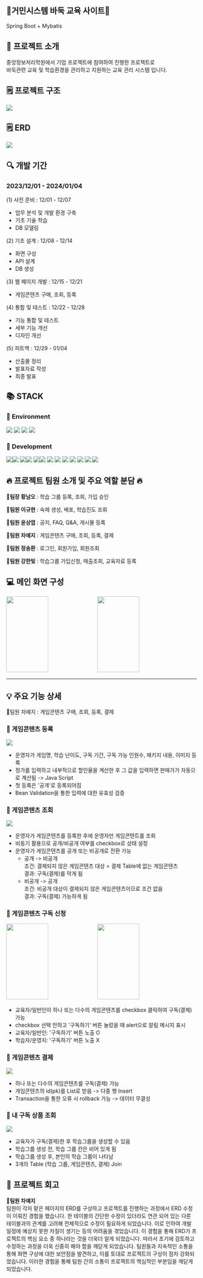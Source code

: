 <div align=left><h2>🚩거민시스템 바둑 교육 사이트🚩</h2></div>
Spring Boot + Mybatis

<div align=left><h2>🔔 프로젝트 소개</h2></div>
중앙정보처리학원에서 기업 프로젝트에 참여하여 진행한 프로젝트로 <br>
바둑관련 교육 및 학습환경을 관리하고 지원하는 교육 관리 시스템 입니다. 

<div align=left><h2>🗒 프로젝트 구조</h2></div>

![](readme_image/project_process.png)


<div align=left><h2>🗒 ERD</h2></div>

![](readme_image/projectGo_erd.png)


<div align=left><h2>🔍 개발 기간</h2></div>

### 2023/12/01 - 2024/01/04

(1) 사전 준비 : 12/01 - 12/07
- 업무 분석 및 개발 환경 구축
- 기초 기술 학습
- DB 모델링
  
(2) 기초 설계 : 12/08 - 12/14
- 화면 구성
- API 설계
- DB 생성
  
(3) 웹 페이지 개발 : 12/15 - 12/21
- 게임콘텐츠 구매, 조회, 등록
  
(4) 통합 및 테스트 : 12/22 - 12/28
- 기능 통합 및 테스트
- 세부 기능 개선
- 디자인 개선
  
(5) 피트백 : 12/29 - 01/04
- 산출물 정리 
- 발표자료 작성
- 최종 발표 

<div align=left><h2>📚 STACK</h2></div>

<div align=left><h3>📕 Environment</h3></div>

<div>
  <img src="https://img.shields.io/badge/github-181717?style=for-the-badge&logo=github&logoColor=white">
  <img src="https://img.shields.io/badge/git-F05032?style=for-the-badge&logo=git&logoColor=white">
  <img src="https://img.shields.io/badge/intellijidea-000000?style=for-the-badge&logo=intellijidea&logoColor=white">
  <img src="https://img.shields.io/badge/kakaotalk-FFCD00?style=for-the-badge&logo=kakaotalk&logoColor=white">
  
</div>

<div align=left><h3>📗 Development</h3></div>
<div>
  <img src="https://img.shields.io/badge/java-007396?style=for-the-badge&logo=java&logoColor=white"><img src="https://img.shields.io/badge/17-515151?style=for-the-badge">
  <img src="https://img.shields.io/badge/springboot-6DB33F?style=for-the-badge&logo=Spring Boot&logoColor=white"><img src="https://img.shields.io/badge/3.2.0-515151?style=for-the-badge">
  <img src="https://img.shields.io/badge/gradle-02303A?style=for-the-badge&logo=gradle&logoColor=white"><img src="https://img.shields.io/badge/8.5-515151?style=for-the-badge">
  <img src="https://img.shields.io/badge/css-1572B6?style=for-the-badge&logo=css3&logoColor=white"> 
  <img src="https://img.shields.io/badge/javascript-F7DF1E?style=for-the-badge&logo=javascript&logoColor=black"> 
  <img src="https://img.shields.io/badge/jquery-0769AD?style=for-the-badge&logo=jquery&logoColor=white">
  <img src="https://img.shields.io/badge/oracle-F80000?style=for-the-badge&logo=oracle&logoColor=white">
  <img src="https://img.shields.io/badge/jsp-E6700C?style=for-the-badge&logo=jsp&logoColor=white">
  <img src="https://img.shields.io/badge/mybatis-251C1D?style=for-the-badge&logo=mybatis&logoColor=white">
  <img src="https://img.shields.io/badge/bootstrap-7952B3?style=for-the-badge&logo=bootstrap&logoColor=white">
</div>

<div align=left><h2>🔥 프로젝트 팀원 소개 및 주요 역할 분담 🔥</h2></div>

**👑팀장 황남오** : 학습 그룹 등록, 조회, 가입 승인

**🐹팀원 이규현** : 숙제 생성, 배포, 학습진도 조회

**🐹팀원 윤상엽** : 공지, FAQ, Q&A, 게시물 등록

**🐹팀원 차예지** : 게임콘텐츠 구매, 조회, 등록, 결제

**🐹팀원 정송환** : 로그인, 회원가입, 회원조회

**🐹팀원 강한빛** : 학습그룹 가입신청, 매출조회, 교육자료 등록

<div align=left><h2>💻 메인 화면 구성</h2></div>

<div>
    <img width="47%" height="200px" src="https://github.com/qlc9808/projectGo/assets/137845430/14b0ea2e-73f1-4760-b0dc-5a938d8c9ea5"/>
    <img width="47%" height="200px" src="https://github.com/qlc9808/projectGo/assets/137845430/d63fe316-679c-4d01-ad08-d61406aa61d0"/>
</div>
<hr>

<h2>💡 주요 기능 상세</h2>
🐹팀원 차예지 : 게임콘텐츠 구매, 조회, 등록, 결제

### 🔎 게임콘텐츠 등록 
<img src="https://github.com/qlc9808/projectGo/assets/137845430/fdf4ef7f-fac3-4869-ac24-c491f586d3f5"/>

- 운영자가 게임명, 학습 난이도, 구독 기간, 구독 가능 인원수, 패키지 내용, 이미지 등록
- 정가를 입력하고 내부적으로 할인율을 계산한 후 그 값을 입력하면 판매가가 자동으로 계산됨 -> Java Script 
- 첫 등록은 '공개'로 등록되어짐
- Bean Validation을 통한 입력에 대한 유효성 검증

### 🔎 게임콘텐츠 조회 
<img src="https://github.com/qlc9808/projectGo/assets/137845430/7fc4224a-bd28-4933-b72b-097e4175776e"/>

- 운영자가 게임콘텐츠를 등록한 후에 운영자만 게임콘텐트를 조회
- 비동기 활용으로 공개/비공개 여부를 checkbox로 상태 설정
- 운영자가 게임콘텐츠를 공개 또는 비공개로 전환 가능 <br>
  - 공개 -> 비공개 <br>
    조건: 결제되지 않은 게임콘텐츠 대상 = 결제 Table에 없는 게임콘텐츠 <br>
    결과: 구독(결제)를 막게 됨 <br>
  - 비공개 -> 공개 <br>
    조건: 비공개 대상이 결제되지 않은 게임콘텐츠이므로 조건 없음 <br>
    결과: 구독(결제) 가능하게 됨 <br>

### 🔎 게임콘텐츠 구독 신청
<img width="47%" height="200px" src="https://github.com/qlc9808/projectGo/assets/137845430/4e10d893-7e92-4528-b85f-edc278452c4f"/>
<img width="47%" height="200px" src="https://github.com/qlc9808/projectGo/assets/137845430/0ced80fa-afdd-4e86-835f-1fa763056e3a"/>

- 교육자/일반인이 하나 또는 다수의 게임콘텐츠를 checkbox 클릭하여 구독(결제)가능
- checkbox 선택 안하고 '구독하기' 버튼 눌렀을 때 alert으로 알림 메시지 표시
- 교육자/일반인: '구독하기' 버튼 노출 O
- 학습자/운영지: '구독하기' 버튼 노출 X

### 🔎 게임콘텐츠 결제
<img src="https://github.com/qlc9808/projectGo/assets/137845430/aa774e5d-42b5-4c9f-aec8-903ca41581f2"/> 

- 하나 또는 다수의 게임콘텐츠를 구독(결제) 가능
- 게임콘텐츠의 id(pk)를 List로 받음 -> 다중 행 Insert
- Transaction을 통한 오류 시 rollback 가능 -> 데이터 무결성

### 🔎 내 구독 상품 조회 
<img src="https://github.com/qlc9808/projectGo/assets/137845430/527bb061-c0df-4fd6-81fe-53a23c0b6272"/>

- 교육자가 구독(결제)한 후 학습그룹을 생성할 수 있음
- 학습그룹 생성 전, 학습 그룹 칸은 비어 있게 됨
- 학습그룹 생성 후, 본인의 학습 그룹이 나타남
- 3개의 Table (학습 그룹, 게임콘텐츠, 결제) Join

<div align=left><h2>📮 프로젝트 회고</h2></div>

**🐹팀원 차예지** <br>
팀원이 각자 맡은 페이지의 ERD를 구상하고 프로젝트를 진행하는 과정에서 ERD 수정이 이뤄진 경험을 했습니다. 한 테이블의 간단한 수정이 있더라도 연관 되어 있는 다른 테이블과의 관계를 고려해 전체적으로 수정이 필요하게 되었습니다. 이로 인하여 개발 일정에 예상치 못한 차질이 생기는 등의 어려움을 겪었습니다. 이 경험을 통해 ERD가 프로젝트의 핵심 요소 중 하나라는 것을 더욱더 알게 되었습니다. 따라서 초기에 검토하고 수정하는 과정을 더욱 신중히 해야 함을 깨닫게 되었습니다. 팀원들과 지속적인 소통을 통해 화면 구상에 대한 보안점을 발견하고, 이를 토대로 프로젝트의 구상이 점차 강화되었습니다. 이러한 경험을 통해 팀원 간의 소통이 프로젝트의 핵심적인 부분임을 깨닫게 되었습니다.

